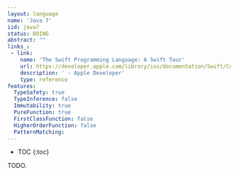 ```yaml
---
layout: language
name: 'Java 7'
iid: java7
status: DOING
abstract: ""
links_:
 - link:
    name: 'The Swift Programming Language: A Swift Tour'
    url: https://developer.apple.com/library/ios/documentation/Swift/Conceptual/Swift_Programming_Language/GuidedTour.html#//apple_ref/doc/uid/TP40014097-CH2-ID1
    description: ' - Apple Developer'
    type: reference
features:
  TypeSafety: true
  TypeInference: false
  Immutability: true
  PureFunction: true
  FirstClassFunction: false
  HigherOrderFunction: false
  PatternMatching:
---
```


* TOC
{:toc}

TODO.
